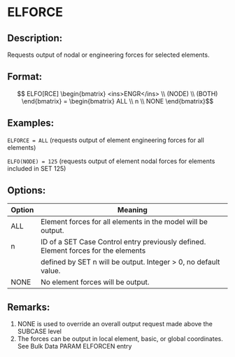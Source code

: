 # ELFORCE

## Description:

Requests output of nodal or engineering forces for selected elements.


## Format:

 $$ ELFO[RCE]
 \begin{bmatrix}
   <ins>ENGR</ins> \\
   (NODE) \\
   (BOTH) 
   \end{bmatrix} = \begin{bmatrix}
   ALL \\
   n \\
   NONE
   \end{bmatrix}$$

## Examples:

``ELFORCE = ALL`` (requests output of element engineering forces for all elements)

``ELFO(NODE) = 125`` (requests output of element nodal forces for elements included in SET 125)

## Options:

| Option | Meaning |
| ------ | ------- |
| ALL    |  Element forces for all elements in the model will be output.                       | 
| n      |  ID of a SET Case Control entry previously defined. Element forces for the elements | 
|        |  defined by SET n will be output. Integer > 0, no default value.                    | 
| NONE   |  No element forces will be output.                                                  | 

## Remarks:

1. NONE is used to override an overall output request made above the SUBCASE level
2. The forces can be output in local element, basic, or global coordinates. See Bulk Data PARAM ELFORCEN entry
